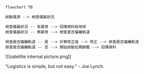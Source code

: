 ```mermaid
flowchart TB

啟動電源 --> 檢查儀器狀況

檢查儀器狀況 -- 有異常 --> 回傳資料給地球
檢查儀器狀況 -- 無異常 --> 檢查是否偏離軌道

檢查是否偏離軌道 -- 是 --> 計算修正值 --> 修正 --> 檢查是否偏離軌道
檢查是否偏離軌道 -- 否 --> 開始啟動任務酬載 --> 回傳資料
```

![[satellite internal picture.png]]

“Logistics is simple, but not easy.” - Joe Lynch.